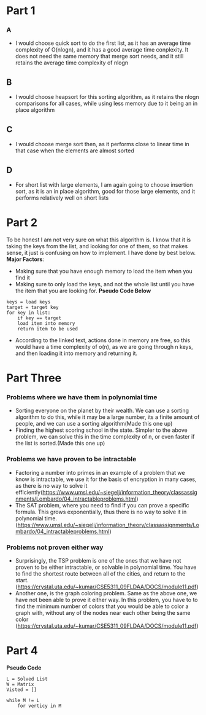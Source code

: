 
# Part 1
### A
- I would choose quick sort to do the first list, as it has an average time complexity of O(nlogn), and it has a good average time conplexity. It does not need the same memory that merge sort needs, and it still retains the average time complexity of nlogn
## B
- I would choose heapsort for this sorting algorithm, as it retains the nlogn comparisons for all cases, while using less memory due to it being an in place algorithm
## C
- I would choose merge sort then, as it performs close to linear time in that case when the elements are almost sorted
## D
- For short list with large elements, I am again going to choose insertion sort, as it is an in place algorithm, good for those large elements, and it performs relatively well on short lists

# Part 2
To be honest I am not very sure on what this algorithm is. I know that it is taking the keys from the list, and looking for one of them, so that makes sense, it just is confusing on how to implement. I have done by best below.
**Major Factors**:
- Making sure that you have enough memory to load the item when you find it
- Making sure to only load the keys, and not the whole list until you have the item that you are looking for.
**Pseudo Code Below**
```
keys = load keys
target = target key
for key in list:
	if key == target
	load item into memory
	return item to be used
```
- According to the linked text, actions done in memory are free, so this would have a time complexity of o(n), as we are going through n keys, and then loading it into memory and returning it.
# Part Three
### Problems where we have them in polynomial time
- Sorting everyone on the planet by their wealth. We can use a sorting algorithm to do this, while it may be a large number, its a finite amount of people, and we can use a sorting algorithm(Made this one up)
- Finding the highest scoring school in the state. Simpler to the above problem, we can solve this in the time complexity of n, or even faster if the list is sorted.(Made this one up)
### Problems we have proven to be intractable
- Factoring a number into primes in an example of a problem that we know is intractable, we use it for the basis of encryption in many cases, as there is no way to solve it efficiently(https://www.umsl.edu/~siegelj/information_theory/classassignments/Lombardo/04_intractableproblems.html)
- The SAT problem, where you need to find if you can prove a specific formula. This grows exponentially, thus there is no way to solve it in polynomial time.(https://www.umsl.edu/~siegelj/information_theory/classassignments/Lombardo/04_intractableproblems.html)
### Problems not proven either way
- Surprisingly, the TSP problem is one of the ones that we have not proven to be either intractable, or solvable in polynomial time. You have to find the shortest route between all of the cities, and return to the start.(https://crystal.uta.edu/~kumar/CSE5311_09FLDAA/DOCS/module11.pdf)
- Another one, is the graph coloring problem. Same as the above one, we have not been able to prove it either way. In this problem, you have to to find the minimum number of colors that you would be able to color a graph with, without any of the nodes near each other being the same color (https://crystal.uta.edu/~kumar/CSE5311_09FLDAA/DOCS/module11.pdf)
# Part 4
**Pseudo Code**
```
L = Solved List
W = Matrix
Visted = []

while M != L
	for verticy in M
		
	

```